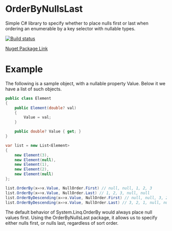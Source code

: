 # OrderByNullsLast
Simple C# library to specify whether to place nulls first or last when ordering an enumerable by a key selector with nullable types.

[![Build status](https://ci.appveyor.com/api/projects/status/k65uuhcf2oq8mbf6/branch/master?svg=true)](https://ci.appveyor.com/project/parekhkb/orderbynullslast/branch/master)

[Nuget Package Link](https://www.nuget.org/packages/OrderByNullsLast/)

# Example

The following is a sample object, with a nullable property Value. Below it we have a list of such objects.
```c#
public class Element
{
    public Element(double? val)
    {
        Value = val;
    }

    public double? Value { get; }
}

var list = new List<Element>
{
    new Element(3),
    new Element(null),
    new Element(1),
    new Element(2),
    new Element(null)
};

list.OrderBy(x=>x.Value, NullOrder.First) // null, null, 1, 2, 3
list.OrderBy(x=>x.Value, NullOrder.Last) // 1, 2, 3, null, null
list.OrderByDescending(x=>x.Value, NullOrder.First) // null, null, 3, 2, 1
list.OrderByDescending(x=>x.Value, NullOrder.Last) // 3, 2, 1, null, null
```

The default behavior of System.Linq.OrderBy would always place null values first. Using the OrderByNullsLast package, it allows us to specify either nulls first, or nulls last, regardless of sort order.